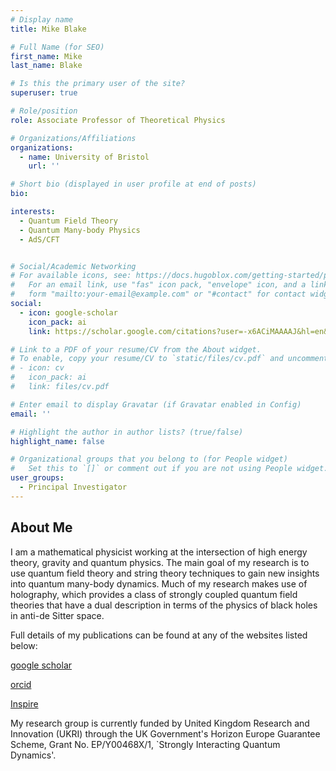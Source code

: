 ```yaml
---
# Display name
title: Mike Blake

# Full Name (for SEO)
first_name: Mike
last_name: Blake

# Is this the primary user of the site?
superuser: true

# Role/position
role: Associate Professor of Theoretical Physics

# Organizations/Affiliations
organizations:
  - name: University of Bristol
    url: ''

# Short bio (displayed in user profile at end of posts)
bio: 

interests:
  - Quantum Field Theory
  - Quantum Many-body Physics
  - AdS/CFT


# Social/Academic Networking
# For available icons, see: https://docs.hugoblox.com/getting-started/page-builder/#icons
#   For an email link, use "fas" icon pack, "envelope" icon, and a link in the
#   form "mailto:your-email@example.com" or "#contact" for contact widget.
social:
  - icon: google-scholar
    icon_pack: ai
    link: https://scholar.google.com/citations?user=-x6ACiMAAAAJ&hl=en&oi=ao

# Link to a PDF of your resume/CV from the About widget.
# To enable, copy your resume/CV to `static/files/cv.pdf` and uncomment the lines below.
# - icon: cv
#   icon_pack: ai
#   link: files/cv.pdf

# Enter email to display Gravatar (if Gravatar enabled in Config)
email: ''

# Highlight the author in author lists? (true/false)
highlight_name: false

# Organizational groups that you belong to (for People widget)
#   Set this to `[]` or comment out if you are not using People widget.
user_groups:
  - Principal Investigator
---
```


## About Me

I am a mathematical physicist working at the intersection of high energy theory, gravity and quantum physics. The main goal of my research is to use quantum field theory and string theory techniques to gain new insights into quantum many-body dynamics. Much of my research makes use of holography, which provides a class of strongly coupled quantum field theories that have a dual description in terms of the physics of black holes in anti-de Sitter space.

Full details of my publications can be found at any of the websites listed below:

[google scholar](https://scholar.google.com/citations?user=-x6ACiMAAAAJ&hl=en&oi=ao)

[orcid](https://orcid.org/0000-0002-7788-4671)

[Inspire](https://inspirehep.net/authors/1121755#with-citation-summary)

My research group is currently funded by United Kingdom Research and Innovation (UKRI) through the UK Government's Horizon Europe Guarantee Scheme, Grant No. EP/Y00468X/1, `Strongly Interacting Quantum Dynamics'. 